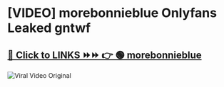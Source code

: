 
 # [VIDEO] morebonnieblue Onlyfans Leaked gntwf

## <h2><a href="https://clipsfans.com/morebonnieblue&ref=git">🔗 Click to LINKS ⏩⏩ 👉 🟢 morebonnieblue </a></h2>

<a href="https://clipsfans.com/morebonnieblue&ref=git" rel="nofollow" data-target="animated-image.originalLink"><img src="https://i.ibb.co.com/xMMVF88/686577567.gif" alt="Viral Video Original" style="max-width: 100%; display: inline-block;" data-target="animated-image.originalImage"></a>


